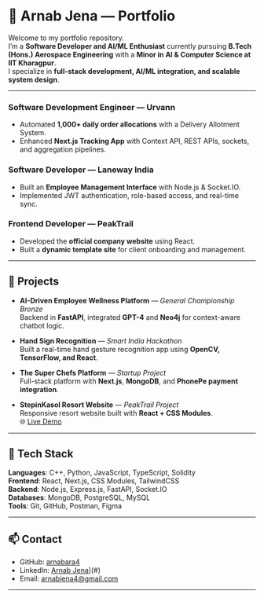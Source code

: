# 🚀 Arnab Jena — Portfolio  

Welcome to my portfolio repository.  
I’m a **Software Developer and AI/ML Enthusiast** currently pursuing **B.Tech (Hons.) Aerospace Engineering** with a **Minor in AI & Computer Science at IIT Kharagpur**.  
I specialize in **full-stack development, AI/ML integration, and scalable system design**.  

---

### Software Development Engineer — **Urvann** 
- Automated **1,000+ daily order allocations** with a Delivery Allotment System.  
- Enhanced **Next.js Tracking App** with Context API, REST APIs, sockets, and aggregation pipelines.  

### Software Developer — **Laneway India** 
- Built an **Employee Management Interface** with Node.js & Socket.IO.  
- Implemented JWT authentication, role-based access, and real-time sync.  

### Frontend Developer — **PeakTrail**  
- Developed the **official company website** using React.  
- Built a **dynamic template site** for client onboarding and management. 

---

## 🔹 Projects  

- **AI-Driven Employee Wellness Platform** — *General Championship Bronze*  
  Backend in **FastAPI**, integrated **GPT-4** and **Neo4j** for context-aware chatbot logic.  

- **Hand Sign Recognition** — *Smart India Hackathon*  
  Built a real-time hand gesture recognition app using **OpenCV, TensorFlow, and React**.  

- **The Super Chefs Platform** — *Startup Project*  
  Full-stack platform with **Next.js**, **MongoDB**, and **PhonePe payment integration**.  

- **StepinKasol Resort Website** — *PeakTrail Project*  
  Responsive resort website built with **React + CSS Modules**.  
  🌐 [Live Demo](https://stepinnkasol.netlify.app/)  

---

## 🔹 Tech Stack  

**Languages**: C++, Python, JavaScript, TypeScript, Solidity  
**Frontend**: React, Next.js, CSS Modules, TailwindCSS  
**Backend**: Node.js, Express.js, FastAPI, Socket.IO  
**Databases**: MongoDB, PostgreSQL, MySQL  
**Tools**: Git, GitHub, Postman, Figma  

---

## 📫 Contact  

- GitHub: [arnabara4](https://github.com/arnabara4)  
- LinkedIn: [Arnab Jena](https://www.linkedin.com/in/arnab-jena-2214a3297/)](#)  
- Email: arnabjena4@gmail.com

---
